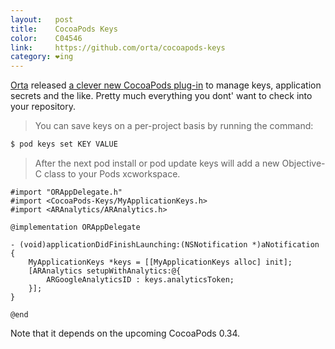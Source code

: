 ```yaml
---
layout:   post
title:    CocoaPods Keys
color:    C04546
link:     https://github.com/orta/cocoapods-keys
category: ❤ing
---
```


[Orta] released [a clever new CocoaPods plug-in][cocoapods-keys] to manage keys,
application secrets and the like. Pretty much everything you dont' want to check
into your repository.

> You can save keys on a per-project basis by running the command:

```bash
$ pod keys set KEY VALUE
```

> After the next pod install or pod update keys will add a new Objective-C class
> to your Pods xcworkspace.

```objc
#import "ORAppDelegate.h"
#import <CocoaPods-Keys/MyApplicationKeys.h>
#import <ARAnalytics/ARAnalytics.h>

@implementation ORAppDelegate

- (void)applicationDidFinishLaunching:(NSNotification *)aNotification
{
    MyApplicationKeys *keys = [[MyApplicationKeys alloc] init];
    [ARAnalytics setupWithAnalytics:@{
        ARGoogleAnalyticsID : keys.analyticsToken;
    }];
}

@end
```

Note that it depends on the upcoming CocoaPods 0.34.

[orta]: https://twitter.com/orta
[cocoapods-keys]: https://github.com/orta/cocoapods-keys
